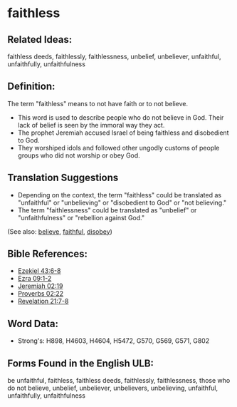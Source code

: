 # faithless

## Related Ideas:

faithless deeds, faithlessly, faithlessness, unbelief, unbeliever, unfaithful, unfaithfully, unfaithfulness

## Definition:

The term "faithless" means to not have faith or to not believe.

* This word is used to describe people who do not believe in God. Their lack of belief is seen by the immoral way they act.
* The prophet Jeremiah accused Israel of being faithless and disobedient to God.
* They worshiped idols and followed other ungodly customs of people groups who did not worship or obey God.

## Translation Suggestions

* Depending on the context, the term "faithless" could be translated as "unfaithful" or "unbelieving" or "disobedient to God" or "not believing."
* The term "faithlessness" could be translated as "unbelief" or "unfaithfulness" or "rebellion against God."

(See also: [believe](../kt/believe.md), [faithful](../kt/faithful.md), [disobey](../other/disobey.md))

## Bible References:

* [Ezekiel 43:6-8](rc://en/tn/help/ezk/43/06)
* [Ezra 09:1-2](rc://en/tn/help/ezr/09/01)
* [Jeremiah 02:19](rc://en/tn/help/jer/02/19)
* [Proverbs 02:22](rc://en/tn/help/pro/02/22)
* [Revelation 21:7-8](rc://en/tn/help/rev/21/07)

## Word Data:

* Strong's: H898, H4603, H4604, H5472, G570, G569, G571, G802

## Forms Found in the English ULB:

be unfaithful, faithless, faithless deeds, faithlessly, faithlessness, those who do not believe, unbelief, unbeliever, unbelievers, unbelieving, unfaithful, unfaithfully, unfaithfulness
